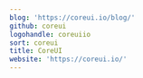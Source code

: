 ```yaml
---
blog: 'https://coreui.io/blog/'
github: coreui
logohandle: coreuiio
sort: coreui
title: CoreUI
website: 'https://coreui.io/'
---
```


